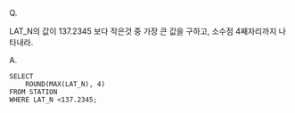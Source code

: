 Q.

LAT_N의 값이 137.2345 보다 작은것 중 가장 큰 값을 구하고, 소수점 4째자리까지 나타내라.

A.
```
SELECT
    ROUND(MAX(LAT_N), 4)
FROM STATION
WHERE LAT_N <137.2345;
```